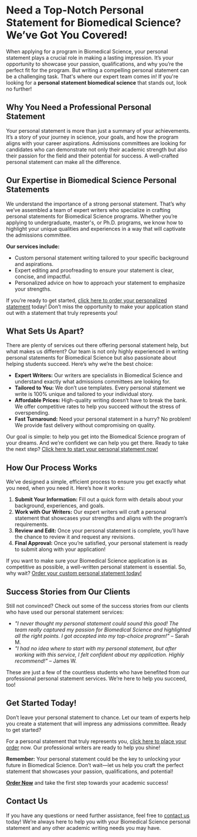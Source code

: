 # Need a Top-Notch Personal Statement for Biomedical Science? We’ve Got You Covered!

When applying for a program in Biomedical Science, your personal statement plays a crucial role in making a lasting impression. It’s your opportunity to showcase your passion, qualifications, and why you’re the perfect fit for the program. But writing a compelling personal statement can be a challenging task. That's where our expert team comes in! If you're looking for a **personal statement biomedical science** that stands out, look no further!

## Why You Need a Professional Personal Statement

Your personal statement is more than just a summary of your achievements. It’s a story of your journey in science, your goals, and how the program aligns with your career aspirations. Admissions committees are looking for candidates who can demonstrate not only their academic strength but also their passion for the field and their potential for success. A well-crafted personal statement can make all the difference.

## Our Expertise in Biomedical Science Personal Statements

We understand the importance of a strong personal statement. That’s why we’ve assembled a team of expert writers who specialize in crafting personal statements for Biomedical Science programs. Whether you’re applying to undergraduate, master's, or Ph.D. programs, we know how to highlight your unique qualities and experiences in a way that will captivate the admissions committee.

**Our services include:**

- Custom personal statement writing tailored to your specific background and aspirations.
- Expert editing and proofreading to ensure your statement is clear, concise, and impactful.
- Personalized advice on how to approach your statement to emphasize your strengths.

If you’re ready to get started, [click here to order your personalized statement](https://tinyurl.com/topessay?keyword=personal+statement+biomedical+science) today! Don’t miss the opportunity to make your application stand out with a statement that truly represents you!

## What Sets Us Apart?

There are plenty of services out there offering personal statement help, but what makes us different? Our team is not only highly experienced in writing personal statements for Biomedical Science but also passionate about helping students succeed. Here’s why we’re the best choice:

- **Expert Writers:** Our writers are specialists in Biomedical Science and understand exactly what admissions committees are looking for.
- **Tailored to You:** We don’t use templates. Every personal statement we write is 100% unique and tailored to your individual story.
- **Affordable Prices:** High-quality writing doesn’t have to break the bank. We offer competitive rates to help you succeed without the stress of overspending.
- **Fast Turnaround:** Need your personal statement in a hurry? No problem! We provide fast delivery without compromising on quality.

Our goal is simple: to help you get into the Biomedical Science program of your dreams. And we’re confident we can help you get there. Ready to take the next step? [Click here to start your personal statement now!](https://tinyurl.com/topessay?keyword=personal+statement+biomedical+science)

## How Our Process Works

We’ve designed a simple, efficient process to ensure you get exactly what you need, when you need it. Here’s how it works:

1. **Submit Your Information:** Fill out a quick form with details about your background, experiences, and goals.
2. **Work with Our Writers:** Our expert writers will craft a personal statement that showcases your strengths and aligns with the program’s requirements.
3. **Review and Edit:** Once your personal statement is complete, you’ll have the chance to review it and request any revisions.
4. **Final Approval:** Once you’re satisfied, your personal statement is ready to submit along with your application!

If you want to make sure your Biomedical Science application is as competitive as possible, a well-written personal statement is essential. So, why wait? [Order your custom personal statement today!](https://tinyurl.com/topessay?keyword=personal+statement+biomedical+science)

## Success Stories from Our Clients

Still not convinced? Check out some of the success stories from our clients who have used our personal statement services:

- _"I never thought my personal statement could sound this good! The team really captured my passion for Biomedical Science and highlighted all the right points. I got accepted into my top-choice program!"_ – Sarah M.
- _"I had no idea where to start with my personal statement, but after working with this service, I felt confident about my application. Highly recommend!"_ – James W.

These are just a few of the countless students who have benefited from our professional personal statement services. We’re here to help you succeed, too!

## Get Started Today!

Don’t leave your personal statement to chance. Let our team of experts help you create a statement that will impress any admissions committee. Ready to get started?

For a personal statement that truly represents you, [click here to place your order](https://tinyurl.com/topessay?keyword=personal+statement+biomedical+science) now. Our professional writers are ready to help you shine!

**Remember:** Your personal statement could be the key to unlocking your future in Biomedical Science. Don’t wait—let us help you craft the perfect statement that showcases your passion, qualifications, and potential!

[**Order Now**](https://tinyurl.com/topessay?keyword=personal+statement+biomedical+science) and take the first step towards your academic success!

## Contact Us

If you have any questions or need further assistance, feel free to [contact us](https://tinyurl.com/topessay?keyword=personal+statement+biomedical+science) today! We’re always here to help you with your Biomedical Science personal statement and any other academic writing needs you may have.
